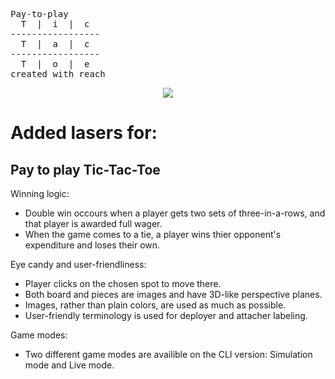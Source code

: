 
<pre>Pay-to-play
&nbsp T  |  i  |  c &nbsp
-----------------
&nbsp T  |  a  |  c &nbsp
-----------------
&nbsp T  |  o  |  e &nbsp
created with reach</pre>



<p align="center"> 
<img src="https://imgur.com/KMlY5tm.png">	
</p>

# Added lasers for:

## Pay to play Tic-Tac-Toe

Winning logic:
 - Double win occours when a player gets two sets of three-in-a-rows, and that player is awarded full wager.
 - When the game comes to a tie, a player wins thier opponent's expenditure and loses their own.

Eye candy and user-friendliness:
 - Player clicks on the chosen spot to move there.
 - Both board and pieces are images and have 3D-like perspective planes.
 - Images, rather than plain colors, are used as much as possible.
 - User-friendly terminology is used for deployer and attacher labeling.

Game modes:
 - Two different game modes are availible on the CLI version: Simulation mode and Live mode.

